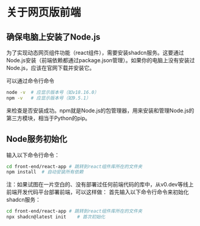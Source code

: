 # 关于网页版前端
## 确保电脑上安装了Node.js
为了实现动态网页组件功能（react组件），需要安装shadcn服务。这要通过Node.js安装（前端依赖都通过package.json管理）。如果你的电脑上没有安装过Node.js，应该在官网下载并安装它。

可以通过命令行命令
```bash
node -v  # 应显示版本号（如v18.16.0）
npm -v   # 应显示版本号（如9.5.1）
```
来检查是否安装成功。npm就是Node.js的包管理器，用来安装和管理Node.js的第三方模块，相当于Python的pip。

## Node服务初始化
输入以下命令行命令：
```bash
cd front-end/react-app # 跳转到react组件库所在的文件夹
npm install  # 自动安装所有依赖
```

注：如果试图在一片空白的、没有部署过任何前端代码的库中，从v0.dev等线上前端开发代码平台部署前端，可以这样做：
首先输入以下命令行命令来初始化shadcn服务：
```bash
cd front-end/react-app # 跳转到react组件库所在的文件夹
npx shadcn@latest init    # 首次初始化
```

